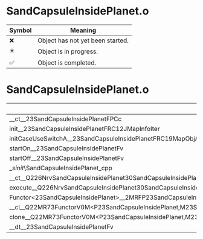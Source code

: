 # SandCapsuleInsidePlanet.o
| Symbol | Meaning 
| ------------- | ------------- 
| :x: | Object has not yet been started. 
| :eight_pointed_black_star: | Object is in progress. 
| :white_check_mark: | Object is completed. 


# SandCapsuleInsidePlanet.o
| Symbol | Decompiled? |
| ------------- | ------------- |
| __ct__23SandCapsuleInsidePlanetFPCc | :white_check_mark: |
| init__23SandCapsuleInsidePlanetFRC12JMapInfoIter | :white_check_mark: |
| initCaseUseSwitchA__23SandCapsuleInsidePlanetFRC19MapObjActorInitInfo | :white_check_mark: |
| startOn__23SandCapsuleInsidePlanetFv | :white_check_mark: |
| startOff__23SandCapsuleInsidePlanetFv | :white_check_mark: |
| __sinit_\SandCapsuleInsidePlanet_cpp | :white_check_mark: |
| __ct__Q226NrvSandCapsuleInsidePlanet30SandCapsuleInsidePlanetNrvWaitFv | :white_check_mark: |
| execute__Q226NrvSandCapsuleInsidePlanet30SandCapsuleInsidePlanetNrvWaitCFP5Spine | :white_check_mark: |
| Functor&lt;23SandCapsuleInsidePlanet&gt;__2MRFP23SandCapsuleInsidePlanetM23SandCapsuleInsidePlanetFPCvPv_v_Q22MR73FunctorV0M&lt;P23SandCapsuleInsidePlanet,M23SandCapsuleInsidePlanetFPCvPv_v&gt; | :white_check_mark: |
| __cl__Q22MR73FunctorV0M&lt;P23SandCapsuleInsidePlanet,M23SandCapsuleInsidePlanetFPCvPv_v&gt;CFv | :white_check_mark: |
| clone__Q22MR73FunctorV0M&lt;P23SandCapsuleInsidePlanet,M23SandCapsuleInsidePlanetFPCvPv_v&gt;CFP7JKRHeap | :white_check_mark: |
| __dt__23SandCapsuleInsidePlanetFv | :white_check_mark: |

